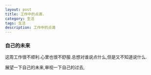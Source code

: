 ```yaml
---
layout: post
title: 工作中的点滴.
category: 生活
tags: 生活
description: 工作中的点滴
---
```


### 自己的未来

这周工作很不顺利.心里也很不舒服.总想对谁说点什么,但是又不知道说什么.

展望一下自己的未来,审视一下自己的过去,

